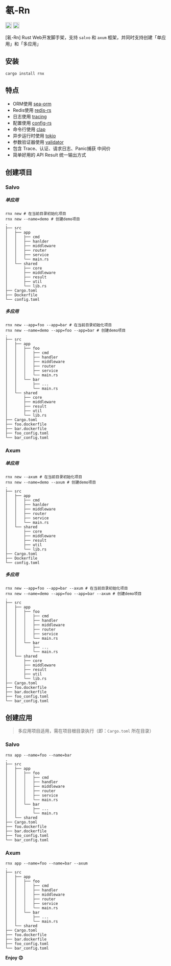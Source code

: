 # 氡-Rn

[<img alt="crates.io" src="https://img.shields.io/crates/v/rnx.svg?style=for-the-badge&color=fc8d62&logo=rust" height="20">](https://crates.io/crates/rnx)
[<img alt="MIT" src="http://img.shields.io/badge/license-MIT-brightgreen.svg?style=for-the-badge" height="20">](http://opensource.org/licenses/MIT)

[氡-Rn] Rust Web开发脚手架，支持 `salvo` 和 `axum` 框架，并同时支持创建「单应用」和「多应用」

## 安装

```shell
cargo install rnx
```

## 特点

- ORM使用 [sea-orm](https://github.com/SeaQL/sea-orm)
- Redis使用 [redis-rs](https://github.com/redis-rs/redis-rs)
- 日志使用 [tracing](https://github.com/tokio-rs/tracing)
- 配置使用 [config-rs](https://github.com/mehcode/config-rs)
- 命令行使用 [clap](https://github.com/clap-rs/clap)
- 异步运行时使用 [tokio](https://github.com/tokio-rs/tokio)
- 参数验证器使用 [validator](https://github.com/Keats/validator)
- 包含 Trace、认证、请求日志、Panic捕获 中间价
- 简单好用的 API Result 统一输出方式

## 创建项目

### Salvo

##### 单应用

```shell
rnx new # 在当前目录初始化项目
rnx new --name=demo # 创建demo项目
.
├── src
│   ├── app
│   │   ├── cmd
│   │   ├── hanlder
│   │   ├── middleware
│   │   ├── router
│   │   ├── service
│   │   └── main.rs
│   └── shared
│       ├── core
│       ├── middleware
│       ├── result
│       ├── util
│       └── lib.rs
├── Cargo.toml
├── Dockerfile
└── config.toml
```

##### 多应用

```shell
rnx new --app=foo --app=bar # 在当前目录初始化项目
rnx new --name=demo --app=foo --app=bar # 创建demo项目
.
├── src
│   ├── app
│   │   ├── foo
│   │   │   ├── cmd
│   │   │   ├── handler
│   │   │   ├── middleware
│   │   │   ├── router
│   │   │   ├── service
│   │   │   └── main.rs
│   │   └── bar
│   │       ├── ...
│   │       └── main.rs
│   └── shared
│       ├── core
│       ├── middleware
│       ├── result
│       ├── util
│       └── lib.rs
├── Cargo.toml
├── foo.dockerfile
├── bar.dockerfile
├── foo_config.toml
└── bar_config.toml
```

### Axum

##### 单应用

```shell
rnx new --axum # 在当前目录初始化项目
rnx new --name=demo --axum # 创建demo项目
.
├── src
│   ├── app
│   │   ├── cmd
│   │   ├── hanlder
│   │   ├── middleware
│   │   ├── router
│   │   ├── service
│   │   └── main.rs
│   └── shared
│       ├── core
│       ├── middleware
│       ├── result
│       ├── util
│       └── lib.rs
├── Cargo.toml
├── Dockerfile
└── config.toml
```

##### 多应用

```shell
rnx new --app=foo --app=bar --axum # 在当前目录初始化项目
rnx new --name=demo --app=foo --app=bar --axum # 创建demo项目
.
├── src
│   ├── app
│   │   ├── foo
│   │   │   ├── cmd
│   │   │   ├── handler
│   │   │   ├── middleware
│   │   │   ├── router
│   │   │   ├── service
│   │   │   └── main.rs
│   │   └── bar
│   │       ├── ...
│   │       └── main.rs
│   └── shared
│       ├── core
│       ├── middleware
│       ├── result
│       ├── util
│       └── lib.rs
├── Cargo.toml
├── foo.dockerfile
├── bar.dockerfile
├── foo_config.toml
└── bar_config.toml
```

## 创建应用

> 多应用项目适用，需在项目根目录执行（即：`Cargo.toml` 所在目录）

### Salvo

```shell
rnx app --name=foo --name=bar
.
├── src
│   ├── app
│   │   ├── foo
│   │   │   ├── cmd
│   │   │   ├── handler
│   │   │   ├── middleware
│   │   │   ├── router
│   │   │   ├── service
│   │   │   └── main.rs
│   │   └── bar
│   │       ├── ...
│   │       └── main.rs
│   └── shared
├── Cargo.toml
├── foo.dockerfile
├── bar.dockerfile
├── foo_config.toml
└── bar_config.toml
```

### Axum

```shell
rnx app --name=foo --name=bar --axum
.
├── src
│   ├── app
│   │   ├── foo
│   │   │   ├── cmd
│   │   │   ├── handler
│   │   │   ├── middleware
│   │   │   ├── router
│   │   │   ├── service
│   │   │   └── main.rs
│   │   └── bar
│   │       ├── ...
│   │       └── main.rs
│   └── shared
├── Cargo.toml
├── foo.dockerfile
├── bar.dockerfile
├── foo_config.toml
└── bar_config.toml
```

**Enjoy 😊**
